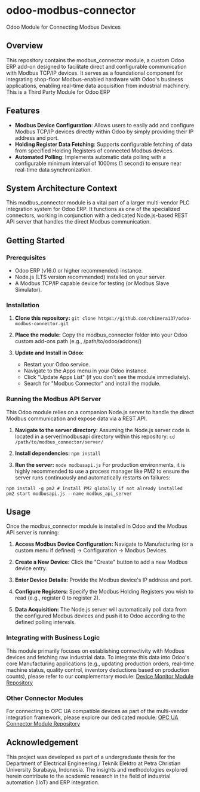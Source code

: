 # odoo-modbus-connector
Odoo Module for Connecting Modbus Devices

## Overview
This repository contains the modbus_connector module, a custom Odoo ERP add-on designed to facilitate direct and configurable communication with Modbus TCP/IP devices. It serves as a foundational component for integrating shop-floor Modbus-enabled hardware with Odoo's business applications, enabling real-time data acquisition from industrial machinery.
This is a Third Party Module for Odoo ERP

## Features
- **Modbus Device Configuration**: Allows users to easily add and configure Modbus TCP/IP devices directly within Odoo by simply providing their IP address and port.   
- **Holding Register Data Fetching**: Supports configurable fetching of data from specified Holding Registers of connected Modbus devices.
- **Automated Polling**: Implements automatic data polling with a configurable minimum interval of 1000ms (1 second) to ensure near real-time data synchronization.

## System Architecture Context
This modbus_connector module is a vital part of a larger multi-vendor PLC integration system for Odoo ERP. It functions as one of the specialized connectors, working in conjunction with a dedicated Node.js-based REST API server that handles the direct Modbus communication.

## Getting Started

### Prerequisites
- Odoo ERP (v16.0 or higher recommended) instance.
- Node.js (LTS version recommended) installed on your server.
- A Modbus TCP/IP capable device for testing (or Modbus Slave Simulator).

### Installation
1. **Clone this repository:**
`git clone https://github.com/chimera137/odoo-modbus-connector.git`

2. **Place the module:** Copy the modbus_connector folder into your Odoo custom add-ons path (e.g., /path/to/odoo/addons/)

3. **Update and Install in Odoo:**
    - Restart your Odoo service.
    - Navigate to the Apps menu in your Odoo instance.
    - Click "Update Apps List" (if you don't see the module immediately).
    - Search for "Modbus Connector" and install the module.

### Running the Modbus API Server
This Odoo module relies on a companion Node.js server to handle the direct Modbus communication and expose data via a REST API.

1. **Navigate to the server directory:**
Assuming the Node.js server code is located in a server/modbusapi directory within this repository:
`cd /path/to/modbus_connector/server/`

2. **Install dependencies:**
`npm install`

3. **Run the server:**
`node modbusapi.js`
For production environments, it is highly recommended to use a process manager like PM2 to ensure the server runs continuously and automatically restarts on failures:
```
npm install -g pm2 # Install PM2 globally if not already installed
pm2 start modbusapi.js --name modbus_api_server
```

## Usage
Once the modbus_connector module is installed in Odoo and the Modbus API server is running:
1. **Access Modbus Device Configuration:**
Navigate to Manufacturing (or a custom menu if defined) -> Configuration -> Modbus Devices.

2. **Create a New Device:**
Click the "Create" button to add a new Modbus device entry.

3. **Enter Device Details:**
Provide the Modbus device's IP address and port.

4. **Configure Registers:**
Specify the Modbus Holding Registers you wish to read (e.g., register 0 to register 2).

5. **Data Acquisition:**
The Node.js server will automatically poll data from the configured Modbus devices and push it to Odoo according to the defined polling intervals.

### Integrating with Business Logic
This module primarily focuses on establishing connectivity with Modbus devices and fetching raw industrial data. To integrate this data into Odoo's core Manufacturing applications (e.g., updating production orders, real-time machine status, quality control, inventory deductions based on production counts), please refer to our complementary module:
[Device Monitor Module Repository](https://github.com/chimera137/odoo-device-monitor)

### Other Connector Modules
For connecting to OPC UA compatible devices as part of the multi-vendor integration framework, please explore our dedicated module:
[OPC UA Connector Module Repository](https://github.com/chimera137/odoo-opcua-connector)

## Acknowledgement
This project was developed as part of a undergraduate thesis for the Department of Electrical Engineering / Teknik Elektro at Petra Christian University Surabaya, Indonesia. The insights and methodologies explored herein contribute to the academic research in the field of industrial automation (IIoT) and ERP integration.


